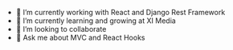 <!---[![Matthew Jury's top languages](https://github-readme-stats.vercel.app/api/top-langs/?username=bluelovin&hide_border=true&layout=compact&show_icons=true&theme=gruvbox)](https://github.com/bluelovin) --->

- 🔭 I’m currently working with React and Django Rest Framework
- 🌱 I’m currently learning and growing at XI Media
- 👯 I’m looking to collaborate
- 💬 Ask me about MVC and React Hooks
